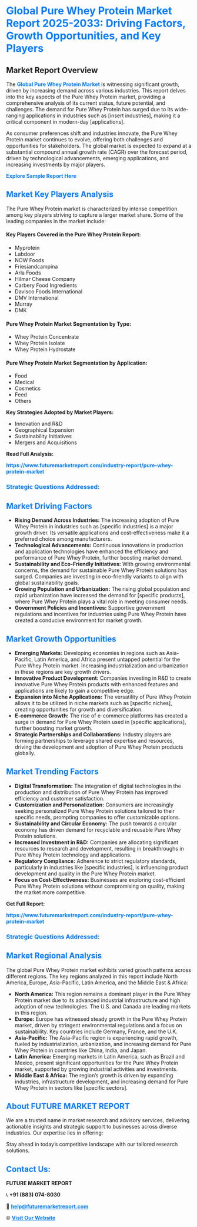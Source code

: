 <h1 style="color: #007BFF;">Global Pure Whey Protein Market Report 2025-2033: Driving Factors, Growth Opportunities, and Key Players</h1>

<section id="overview">
<h2>Market Report Overview</h2>
<p>The <a href="https://www.futuremarketreport.com/industry-report/pure-whey-protein-market" style="color: #007BFF; text-decoration: none;"><strong>Global Pure Whey Protein Market</strong></a> is witnessing significant growth, driven by increasing demand across various industries. This report delves into the key aspects of the Pure Whey Protein market, providing a comprehensive analysis of its current status, future potential, and challenges. The demand for Pure Whey Protein has surged due to its wide-ranging applications in industries such as [insert industries], making it a critical component in modern-day [applications].</p>
<p>As consumer preferences shift and industries innovate, the Pure Whey Protein market continues to evolve, offering both challenges and opportunities for stakeholders. The global market is expected to expand at a substantial compound annual growth rate (CAGR) over the forecast period, driven by technological advancements, emerging applications, and increasing investments by major players.</p>
</section>

<section id="overview">
<p><a href="https://www.futuremarketreport.com/request-sample/reportId=60222" style="color: #007BFF; text-decoration: none;"><strong>Explore Sample Report Here</strong></a></p>
</section>

<section id="key-players">
<h2 style="color: #007BFF;">Market Key Players Analysis</h2>
<p>The Pure Whey Protein market is characterized by intense competition among key players striving to capture a larger market share. Some of the leading companies in the market include:</p>
<h4>Key Players Covered in the Pure Whey Protein Report:</h4>
<ul><li>Myprotein</li><li>Labdoor</li><li>NOW Foods</li><li>Friesiandcampina</li><li>Arla Foods</li><li>Hilmar Cheese Company</li><li>Carbery Food Ingredients</li><li>Davisco Foods International</li><li>DMV International</li><li>Murray</li><li>DMK</li></ul>
<h4>Pure Whey Protein Market Segmentation by Type:</h4>
<ul><li>Whey Protein Concentrate</li><li>Whey Protein Isolate</li><li>Whey Protein Hydrostate</li></ul>

<h4>Pure Whey Protein Market Segmentation by Application:</h4>
<ul><li>Food</li><li>Medical</li><li>Cosmetics</li><li>Feed</li><li>Others</li></ul>
<p><strong>Key Strategies Adopted by Market Players:</strong></p>
<ul>
<li>Innovation and R&D</li>
<li>Geographical Expansion</li>
<li>Sustainability Initiatives</li>
<li>Mergers and Acquisitions</li>
</ul>
</section>

<section>
<p><strong>Read Full Analysis: </strong></p><a href="https://www.futuremarketreport.com/industry-report/pure-whey-protein-market" style="color: #007BFF; text-decoration: none;"><strong>https://www.futuremarketreport.com/industry-report/pure-whey-protein-market</strong></a>
<h3 style="color: #007BFF;">Strategic Questions Addressed:</h3>
</section>

<section id="driving-factors">
<h2 style="color: #007BFF;">Market Driving Factors</h2>
<ul>
<li><strong>Rising Demand Across Industries:</strong> The increasing adoption of Pure Whey Protein in industries such as [specific industries] is a major growth driver. Its versatile applications and cost-effectiveness make it a preferred choice among manufacturers.</li>
<li><strong>Technological Advancements:</strong> Continuous innovations in production and application technologies have enhanced the efficiency and performance of Pure Whey Protein, further boosting market demand.</li>
<li><strong>Sustainability and Eco-Friendly Initiatives:</strong> With growing environmental concerns, the demand for sustainable Pure Whey Protein solutions has surged. Companies are investing in eco-friendly variants to align with global sustainability goals.</li>
<li><strong>Growing Population and Urbanization:</strong> The rising global population and rapid urbanization have increased the demand for [specific products], where Pure Whey Protein plays a vital role in meeting consumer needs.</li>
<li><strong>Government Policies and Incentives:</strong> Supportive government regulations and incentives for industries using Pure Whey Protein have created a conducive environment for market growth.</li>
</ul>
</section>

<section id="growth-opportunities">
<h2 style="color: #007BFF;">Market Growth Opportunities</h2>
<ul>
<li><strong>Emerging Markets:</strong> Developing economies in regions such as Asia-Pacific, Latin America, and Africa present untapped potential for the Pure Whey Protein market. Increasing industrialization and urbanization in these regions are key growth drivers.</li>
<li><strong>Innovative Product Development:</strong> Companies investing in R&D to create innovative Pure Whey Protein products with enhanced features and applications are likely to gain a competitive edge.</li>
<li><strong>Expansion into Niche Applications:</strong> The versatility of Pure Whey Protein allows it to be utilized in niche markets such as [specific niches], creating opportunities for growth and diversification.</li>
<li><strong>E-commerce Growth:</strong> The rise of e-commerce platforms has created a surge in demand for Pure Whey Protein used in [specific applications], further boosting market growth.</li>
<li><strong>Strategic Partnerships and Collaborations:</strong> Industry players are forming partnerships to leverage shared expertise and resources, driving the development and adoption of Pure Whey Protein products globally.</li>
</ul>
</section>

<section id="trending-factors">
<h2 style="color: #007BFF;">Market Trending Factors</h2>
<ul>
<li><strong>Digital Transformation:</strong> The integration of digital technologies in the production and distribution of Pure Whey Protein has improved efficiency and customer satisfaction.</li>
<li><strong>Customization and Personalization:</strong> Consumers are increasingly seeking personalized Pure Whey Protein solutions tailored to their specific needs, prompting companies to offer customizable options.</li>
<li><strong>Sustainability and Circular Economy:</strong> The push towards a circular economy has driven demand for recyclable and reusable Pure Whey Protein solutions.</li>
<li><strong>Increased Investment in R&D:</strong> Companies are allocating significant resources to research and development, resulting in breakthroughs in Pure Whey Protein technology and applications.</li>
<li><strong>Regulatory Compliance:</strong> Adherence to strict regulatory standards, particularly in industries like [specific industries], is influencing product development and quality in the Pure Whey Protein market.</li>
<li><strong>Focus on Cost-Effectiveness:</strong> Businesses are exploring cost-efficient Pure Whey Protein solutions without compromising on quality, making the market more competitive.</li>
</ul>
</section>

<section>
<p><strong>Get Full Report: </strong></p><a href="https://www.futuremarketreport.com/industry-report/pure-whey-protein-market" style="color: #007BFF; text-decoration: none;"><strong>https://www.futuremarketreport.com/industry-report/pure-whey-protein-market</strong></a>
<h3 style="color: #007BFF;">Strategic Questions Addressed:</h3>
</section>


<section id="regional-analysis">
<h2 style="color: #007BFF;">Market Regional Analysis</h2>
<p>The global Pure Whey Protein market exhibits varied growth patterns across different regions. The key regions analyzed in this report include North America, Europe, Asia-Pacific, Latin America, and the Middle East & Africa:</p>
<ul>
<li><strong>North America:</strong> This region remains a dominant player in the Pure Whey Protein market due to its advanced industrial infrastructure and high adoption of new technologies. The U.S. and Canada are leading markets in this region.</li>
<li><strong>Europe:</strong> Europe has witnessed steady growth in the Pure Whey Protein market, driven by stringent environmental regulations and a focus on sustainability. Key countries include Germany, France, and the U.K.</li>
<li><strong>Asia-Pacific:</strong> The Asia-Pacific region is experiencing rapid growth, fueled by industrialization, urbanization, and increasing demand for Pure Whey Protein in countries like China, India, and Japan.</li>
<li><strong>Latin America:</strong> Emerging markets in Latin America, such as Brazil and Mexico, present significant opportunities for the Pure Whey Protein market, supported by growing industrial activities and investments.</li>
<li><strong>Middle East & Africa:</strong> The region’s growth is driven by expanding industries, infrastructure development, and increasing demand for Pure Whey Protein in sectors like [specific sectors].</li>
</ul>
</section>

<footer>
<h2 style="color: #007BFF;">About FUTURE MARKET REPORT</h2>
<p>We are a trusted name in market research and advisory services, delivering actionable insights and strategic support to businesses across diverse industries. Our expertise lies in offering:</p>

<p>Stay ahead in today’s competitive landscape with our tailored research solutions.</p>

<h2 style="color: #007BFF;">Contact Us:</h2>
<p><strong>FUTURE MARKET REPORT</strong></p>
<p>📞 <strong>+91 (883) 074-8030</strong></p>
<p>📧 <strong><a href="mailto:help@futuremarketreport.com" style="color: #007BFF;">help@futuremarketreport.com</a></strong></p>
<p>🌐 <strong><a href="https://www.futuremarketreport.com/" style="color: #007BFF;">Visit Our Website</a></strong></p>
</footer>